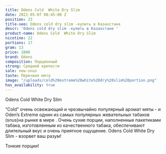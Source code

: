 ```yaml
---
title: Odens Cold  White Dry Slim
date: 2021-05-07 08:45:00 Z
position: 23
title-seo: Odens cold dry slim -купить в Казахстане
descr: 'Odens cold dry slim -купить в Казахстане '
product-name: Odens Cold  White Dry Slim
nicotine: 22
portions: 17
gram: 13
price: 2800
brand: Odens
composition: Порционный
strong: Средней крепости
sale: new-snus
taste: Перечная мята
image: "/uploads/cold%20extreme%20white%20dry%20slim%20portion.png"
has_availability: true
---
```


Odens Cold  White Dry Slim 

“Cold” очень освежающий и чрезвычайно популярный аромат мяты - и Oden’s Extreme однин из самых популярных жевательных табаков (snus)на рынке в мире . Очень сухие порции, наполненные пакетиками табака, изготовленным из качественного табака, обеспечивают длительный вкус и очень приятное ощущение. Odens Cold  White Dry Slim - взорвет ваш разум!

Тонкие порции!